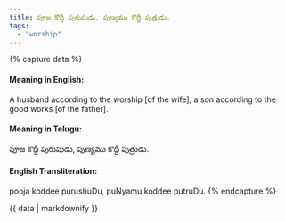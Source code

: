 ```yaml
---
title: పూజ కొద్దీ పురుషుడు, పుణ్యము కొద్దీ పుత్రుడు.
tags:
  - "worship"
---
```


{% capture data %}
#### Meaning in English:
A husband according to the worship [of the wife], a son according to the good works [of the father].

#### Meaning in Telugu:
పూజ కొద్దీ పురుషుడు, పుణ్యము కొద్దీ పుత్రుడు.

#### English Transliteration:
pooja koddee purushuDu, puNyamu koddee putruDu.
{% endcapture %}

{{ data | markdownify }}

